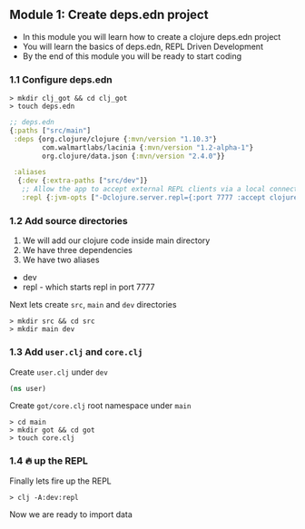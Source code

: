 ## Module 1: Create deps.edn project

- In this module you will learn how to create a clojure deps.edn project
- You will learn the basics of deps.edn, REPL Driven Development
- By the end of this module you will be ready to start coding

### 1.1 Configure deps.edn

```
> mkdir clj_got && cd clj_got
> touch deps.edn
```


```clj
;; deps.edn
{:paths ["src/main"]
 :deps {org.clojure/clojure {:mvn/version "1.10.3"}
        com.walmartlabs/lacinia {:mvn/version "1.2-alpha-1"}
        org.clojure/data.json {:mvn/version "2.4.0"}}

 :aliases
  {:dev {:extra-paths ["src/dev"]}
   ;; Allow the app to accept external REPL clients via a local connection to port 7777.
   :repl {:jvm-opts ["-Dclojure.server.repl={:port 7777 :accept clojure.core.server/repl}"]}}}

```

### 1.2 Add source directories

1. We will add our clojure code inside main directory
2. We have three dependencies
3. We have two aliases
- dev
- repl - which starts repl in port 7777


Next lets create `src`, `main` and `dev` directories

```
> mkdir src && cd src
> mkdir main dev

```

### 1.3 Add `user.clj` and `core.clj`

Create `user.clj` under `dev`
```clj
(ns user)
```

Create `got/core.clj` root namespace under `main`
```
> cd main
> mkdir got && cd got
> touch core.clj

```

### 1.4 🔥 up the REPL

Finally lets fire up the REPL

```
> clj -A:dev:repl
```


Now we are ready to import data
